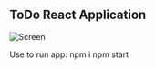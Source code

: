 
## ToDo React Application

![Screen](https://i.imgur.com/gwNtgxi.png "Todo App")

Use to run app:
npm i
npm start
